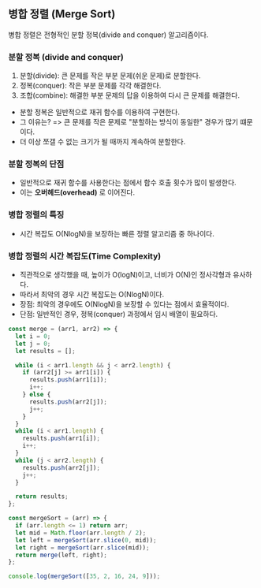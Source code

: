 ## 병합 정렬 (Merge Sort)
병합 정렬은 전형적인 분할 정복(divide and conquer) 알고리즘이다.

### 분할 정복 (divide and conquer)

1. 분할(divide): 큰 문제를 작은 부분 문제(쉬운 문제)로 분할한다.
2. 정복(conquer): 작은 부분 문제를 각각 해결한다.
3. 조합(combine): 해결한 부분 문제의 답을 이용하여 다시 큰 문제를 해결한다. 

- 분할 정복은 일반적으로 재귀 함수를 이용하여 구현한다.
- 그 이유는? => 큰 문제를 작은 문제로 "분할하는 방식이 동일한" 경우가 많기 떄문이다.
- 더 이상 쪼갤 수 없는 크기가 될 때까지 계속하여 분할한다. 

### 분할 정복의 단점
- 일반적으로 재귀 함수를 사용한다는 점에서 함수 호출 횟수가 많이 발생한다.
- 이는 **오버헤드(overhead)** 로 이어진다. 

### 병합 정렬의 특징
- 시간 복잡도 O(NlogN)을 보장하는 빠른 정렬 알고리즘 중 하나이다. 

### 병합 정렬의 시간 복잡도(Time Complexity)
- 직관적으로 생각했을 때, 높이가 O(logN)이고, 너비가 O(N)인 정사각형과 유사하다.
- 따라서 최악의 경우 시간 복잡도는 O(NlogN)이다.
- 장점: 최악의 경우에도 O(NlogN)을 보장할 수 있다는 점에서 효율적이다.
- 단점: 일반적인 경우, 정복(conquer) 과정에서 임시 배열이 필요하다. 

```js
const merge = (arr1, arr2) => {
  let i = 0;
  let j = 0;
  let results = [];

  while (i < arr1.length && j < arr2.length) {
    if (arr2[j] >= arr1[i]) {
      results.push(arr1[i]);
      i++;
    } else {
      results.push(arr2[j]);
      j++;
    }
  }
  while (i < arr1.length) {
    results.push(arr1[i]);
    i++;
  }
  while (j < arr2.length) {
    results.push(arr2[j]);
    j++;
  }

  return results;
};

const mergeSort = (arr) => {
  if (arr.length <= 1) return arr;
  let mid = Math.floor(arr.length / 2);
  let left = mergeSort(arr.slice(0, mid));
  let right = mergeSort(arr.slice(mid));
  return merge(left, right);
};

console.log(mergeSort([35, 2, 16, 24, 9]));

```